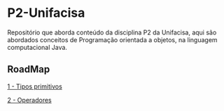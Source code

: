 # P2-Unifacisa 

Repositório que aborda conteúdo da disciplina P2 da Unifacisa, aqui são abordados conceitos de Programação orientada a objetos, na linguagem computacional Java.

## RoadMap

[1 - Tipos primitivos](conteudos/TiposPrimitivos.md)

[2 - Operadores](conteudos/Operadores.md)
